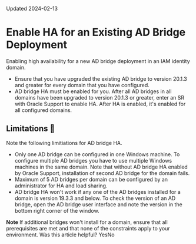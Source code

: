 Updated 2024-02-13
# Enable HA for an Existing AD Bridge Deployment
Enabling high availability for a new AD bridge deployment in an IAM identity domain.
  * Ensure that you have upgraded the existing AD bridge to version 20.1.3 and greater for every domain that you have configured. 
  * AD bridge HA must be enabled for you. After all AD bridges in all domains have been upgraded to version 20.1.3 or greater, enter an SR with Oracle Support to enable HA. After HA is enabled, it's enabled for all configured domains.


## Limitations 🔗 
Note the following limitiations for AD bridge HA.
  * Only one AD bridge can be configured in one Windows machine. To configure multiple AD bridges you have to use multiple Windows machines in the same domain. Note that without AD bridge HA enabled by Oracle Support, installation of second AD bridge for the domain fails.
  * Maximum of 5 AD bridges per domain can be configured by an administrator for HA and load sharing.
  * AD bridge HA won't work if any one of the AD bridges installed for a domain is version 19.3.3 and below. To check the version of an AD bridge, open the AD bridge user interface and note the version in the bottom right corner of the window.


**Note** If additional bridges won't install for a domain, ensure that all prerequisites are met and that none of the constraints apply to your environment.
Was this article helpful?
YesNo

